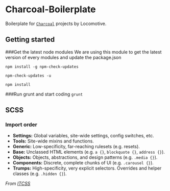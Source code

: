 Charcoal-Boilerplate
======================

Boilerplate for [`Charcoal`](#http://charcoal.locomotive.ca) projects by Locomotive.


## Getting started

###Get the latest node modules
 We are using this module to get the latest version of every modules and update the package.json

`npm install -g npm-check-updates`

`npm-check-updates -u`

`npm install`


###Run grunt and start coding
`grunt`

## SCSS

### Import order

* **Settings:** Global variables, site-wide settings, config switches, etc.
* **Tools:** Site-wide mixins and functions.
* **Generic:** Low-specificity, far-reaching rulesets (e.g. resets).
* **Base:** Unclassed HTML elements (e.g. `a {}`, `blockquote {}`, `address {}`).
* **Objects:** Objects, abstractions, and design patterns (e.g. `.media {}`).
* **Components:** Discrete, complete chunks of UI (e.g. `.carousel {}`).
* **Trumps:** High-specificity, very explicit selectors. Overrides and helper
  classes (e.g. `.hidden {}`).

*From [ITCSS](https://twitter.com/itcss_io)*

